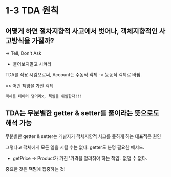 # 1-3 TDA 원칙
## 어떻게 하면 절차지향적 사고에서 벗어나, 객체지향적인 사고방식을 가질까?
-> Tell, Don't Ask
- 물어보지말고 시켜라

TDA를 적용 시킴으로써, Account는 수동적 객체 -> 능동적 객체로 바뀜.

=> 어떤 책임을 가진 객체
~~~
객체를 데이터 덩어리x, 책임을 위임한다!!!
~~~
## TDA는 무분별한 getter & setter를 줄이라는 뜻으로도 해석 가능
무분별한 getter & setter는 개발자가 객체지향적 사고를 못하게 하는 대표적은 원인

그렇다고 객체에게 모든 일을 시킬 수는 없다. getter도 분명 필요한 메서드.
- getPrice -> Product가 가진 '가격을 알려줘야 하는 책임'. 없앨 수 없다.

중요한 것은 <b>책임</b>에 집중하는 것!
